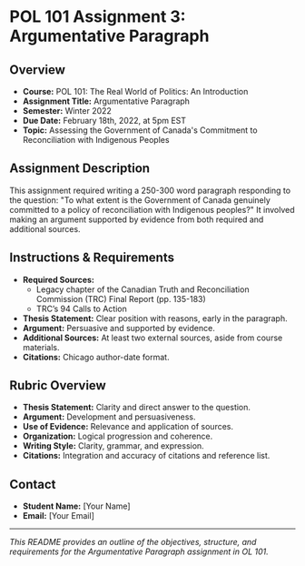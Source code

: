 # POL 101 Assignment 3: Argumentative Paragraph

## Overview

- **Course:** POL 101: The Real World of Politics: An Introduction
- **Assignment Title:** Argumentative Paragraph
- **Semester:** Winter 2022
- **Due Date:** February 18th, 2022, at 5pm EST
- **Topic:** Assessing the Government of Canada's Commitment to Reconciliation with Indigenous Peoples

## Assignment Description

This assignment required writing a 250-300 word paragraph responding to the question: "To what extent is the Government of Canada genuinely committed to a policy of reconciliation with Indigenous peoples?" It involved making an argument supported by evidence from both required and additional sources.

## Instructions & Requirements

- **Required Sources:** 
  - Legacy chapter of the Canadian Truth and Reconciliation Commission (TRC) Final Report (pp. 135-183)
  - TRC’s 94 Calls to Action
- **Thesis Statement:** Clear position with reasons, early in the paragraph.
- **Argument:** Persuasive and supported by evidence.
- **Additional Sources:** At least two external sources, aside from course materials.
- **Citations:** Chicago author-date format.

## Rubric Overview

- **Thesis Statement:** Clarity and direct answer to the question.
- **Argument:** Development and persuasiveness.
- **Use of Evidence:** Relevance and application of sources.
- **Organization:** Logical progression and coherence.
- **Writing Style:** Clarity, grammar, and expression.
- **Citations:** Integration and accuracy of citations and reference list.

## Contact

- **Student Name:** [Your Name]
- **Email:** [Your Email]

---
*This README provides an outline of the objectives, structure, and requirements for the Argumentative Paragraph assignment in OL 101.*
